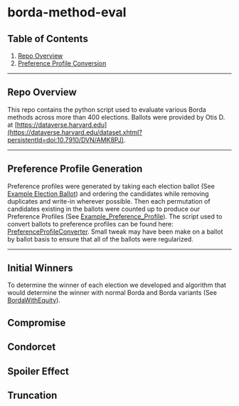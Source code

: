 # borda-method-eval

## Table of Contents
1. [Repo Overview](#repo-overview)
2. [Preference Profile Conversion](#preference-profile-generation)

---

## Repo Overview
This repo contains the python script used to evaluate various Borda methods across more than 400 elections.
Ballots were provided by Otis D. at [https://dataverse.harvard.edu](https://dataverse.harvard.edu/dataset.xhtml?persistentId=doi:10.7910/DVN/AMK8PJ).

---

## Preference Profile Generation
Preference profiles were generated by taking each election ballot (See [Example Election Ballot](Example_Election_Ballot.csv)) and ordering the candidates while removing duplicates and write-in wherever possible. Then each permutation of candidates existing in the ballots were counted up to produce our Preference Profiles (See [Example_Preference_Profile](Example_Preference_Profile.csv)). The script used to convert ballots to preference profiles can be found here: [PreferenceProfileConverter](Python_Scripts/PreferenceProfileConverter.ipynb). Small tweak may have been make on a ballot by ballot basis to ensure that all of the ballots were regularized.

---

## Initial Winners
To determine the winner of each election we developed and algorithm that would determine the winner with normal Borda and Borda variants (See [BordaWithEquity](Python_Scripts/BordaWithEquity.ipynb)).

## Compromise
## Condorcet
## Spoiler Effect
## Truncation
